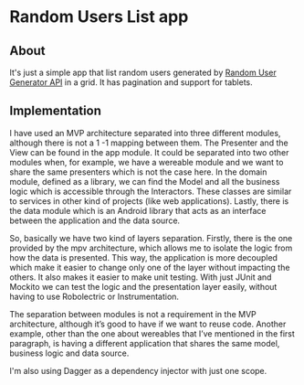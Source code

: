 # Random Users List app

## About
It's just a simple app that list random users generated by [Random User Generator API](https://randomuser.me/documentation) in a grid. It has pagination and support for tablets.

## Implementation
I have used an MVP architecture separated into three different modules, although there is not a 1 -1 mapping between them. The Presenter and the View can be found in the app module. It could be separated into two other modules when, for example, we have a wereable module and we want to share the same presenters which is not the case here. In the domain module, defined as a library, we can find the Model and all the business logic which is accessible through the Interactors. These classes are similar to services in other kind of projects (like web applications). Lastly, there is the data module which is an Android library that acts as an interface between the application and the data source.

So, basically we have two kind of layers separation. Firstly, there is the one provided by the mpv architecture, which allows me to isolate the logic from how the data is presented. This way, the application is more decoupled which make it easier to change only one of the layer without impacting the others. It also makes it easier to make unit testing. With just JUnit and Mockito we can test the logic and the presentation layer easily, without having to use Robolectric or Instrumentation.

The separation between modules is not a requirement in the MVP architecture, although it’s good to have if we want to reuse code. Another example, other than the one about wereables that I’ve mentioned in the first paragraph, is having a different application that shares the same model, business logic and data source.

I'm also using Dagger as a dependency injector with just one scope.